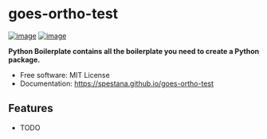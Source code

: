 # goes-ortho-test


[![image](https://img.shields.io/pypi/v/goes-ortho-test.svg)](https://pypi.python.org/pypi/goes-ortho-test)
[![image](https://img.shields.io/conda/vn/conda-forge/goes-ortho-test.svg)](https://anaconda.org/conda-forge/goes-ortho-test)


**Python Boilerplate contains all the boilerplate you need to create a Python package.**


-   Free software: MIT License
-   Documentation: https://spestana.github.io/goes-ortho-test
    

## Features

-   TODO

